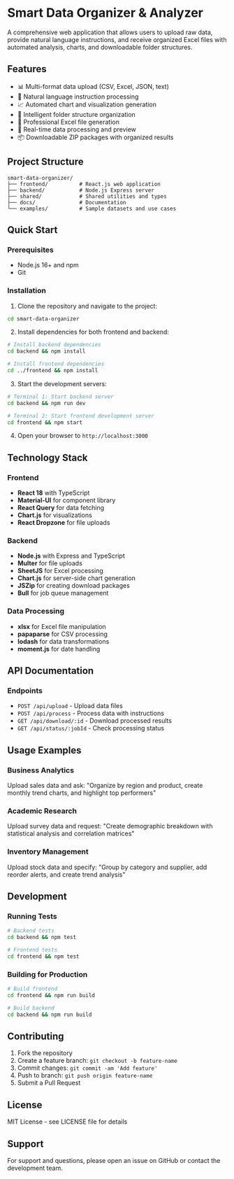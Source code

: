 # Smart Data Organizer & Analyzer

A comprehensive web application that allows users to upload raw data, provide natural language instructions, and receive organized Excel files with automated analysis, charts, and downloadable folder structures.

## Features

- 📊 Multi-format data upload (CSV, Excel, JSON, text)
- 🧠 Natural language instruction processing
- 📈 Automated chart and visualization generation
- 📁 Intelligent folder structure organization
- 💾 Professional Excel file generation
- 🎯 Real-time data processing and preview
- 📦 Downloadable ZIP packages with organized results

## Project Structure

```
smart-data-organizer/
├── frontend/          # React.js web application
├── backend/           # Node.js Express server
├── shared/            # Shared utilities and types
├── docs/              # Documentation
└── examples/          # Sample datasets and use cases
```

## Quick Start

### Prerequisites

- Node.js 16+ and npm
- Git

### Installation

1. Clone the repository and navigate to the project:

```bash
cd smart-data-organizer
```

2. Install dependencies for both frontend and backend:

```bash
# Install backend dependencies
cd backend && npm install

# Install frontend dependencies
cd ../frontend && npm install
```

3. Start the development servers:

```bash
# Terminal 1: Start backend server
cd backend && npm run dev

# Terminal 2: Start frontend development server
cd frontend && npm start
```

4. Open your browser to `http://localhost:3000`

## Technology Stack

### Frontend

- **React 18** with TypeScript
- **Material-UI** for component library
- **React Query** for data fetching
- **Chart.js** for visualizations
- **React Dropzone** for file uploads

### Backend

- **Node.js** with Express and TypeScript
- **Multer** for file uploads
- **SheetJS** for Excel processing
- **Chart.js** for server-side chart generation
- **JSZip** for creating download packages
- **Bull** for job queue management

### Data Processing

- **xlsx** for Excel file manipulation
- **papaparse** for CSV processing
- **lodash** for data transformations
- **moment.js** for date handling

## API Documentation

### Endpoints

- `POST /api/upload` - Upload data files
- `POST /api/process` - Process data with instructions
- `GET /api/download/:id` - Download processed results
- `GET /api/status/:jobId` - Check processing status

## Usage Examples

### Business Analytics

Upload sales data and ask: "Organize by region and product, create monthly trend charts, and highlight top performers"

### Academic Research

Upload survey data and request: "Create demographic breakdown with statistical analysis and correlation matrices"

### Inventory Management

Upload stock data and specify: "Group by category and supplier, add reorder alerts, and create trend analysis"

## Development

### Running Tests

```bash
# Backend tests
cd backend && npm test

# Frontend tests
cd frontend && npm test
```

### Building for Production

```bash
# Build frontend
cd frontend && npm run build

# Build backend
cd backend && npm run build
```

## Contributing

1. Fork the repository
2. Create a feature branch: `git checkout -b feature-name`
3. Commit changes: `git commit -am 'Add feature'`
4. Push to branch: `git push origin feature-name`
5. Submit a Pull Request

## License

MIT License - see LICENSE file for details

## Support

For support and questions, please open an issue on GitHub or contact the development team.
